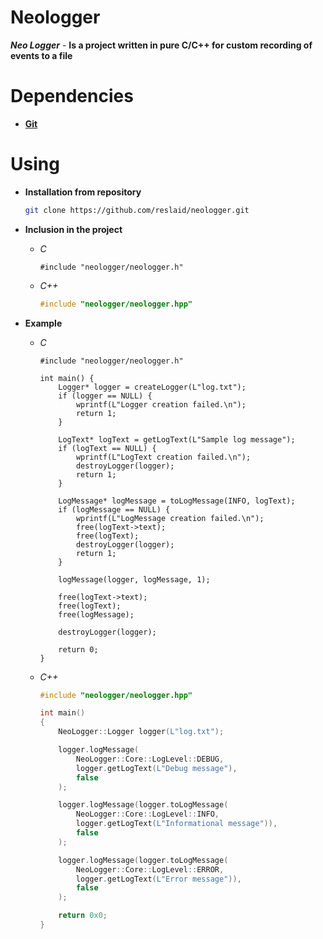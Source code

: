 # Neologger
***Neo Logger*** - **Is a project written in pure C/C++ for custom recording of events to a file**

# **Dependencies**
- [**Git**](https://git-scm.com/downloads)

# Using
- **Installation from repository**
  ```bash
  git clone https://github.com/reslaid/neologger.git
  ```

- **Inclusion in the project**
  - *C*
    ```clang
    #include "neologger/neologger.h"
    ```
  - *C++*
    ```cpp
    #include "neologger/neologger.hpp"
    ```

- **Example**
  - *C*
    ```clang
    #include "neologger/neologger.h"
    
    int main() {
        Logger* logger = createLogger(L"log.txt");
        if (logger == NULL) {
            wprintf(L"Logger creation failed.\n");
            return 1;
        }
    
        LogText* logText = getLogText(L"Sample log message");
        if (logText == NULL) {
            wprintf(L"LogText creation failed.\n");
            destroyLogger(logger);
            return 1;
        }
    
        LogMessage* logMessage = toLogMessage(INFO, logText);
        if (logMessage == NULL) {
            wprintf(L"LogMessage creation failed.\n");
            free(logText->text);
            free(logText);
            destroyLogger(logger);
            return 1;
        }
    
        logMessage(logger, logMessage, 1);
    
        free(logText->text);
        free(logText);
        free(logMessage);
    
        destroyLogger(logger);
    
        return 0;
    }
    ```

  - *C++*
    ```cpp
    #include "neologger/neologger.hpp"
    
    int main()
    {
    	NeoLogger::Logger logger(L"log.txt");
    
    	logger.logMessage(
    		NeoLogger::Core::LogLevel::DEBUG,
    		logger.getLogText(L"Debug message"),
            false
    	);
    
    	logger.logMessage(logger.toLogMessage(
    		NeoLogger::Core::LogLevel::INFO,
    		logger.getLogText(L"Informational message")),
            false
        );
    
    	logger.logMessage(logger.toLogMessage(
    		NeoLogger::Core::LogLevel::ERROR,
    		logger.getLogText(L"Error message")),
            false
        );
    
    	return 0x0;
    }
    ```
